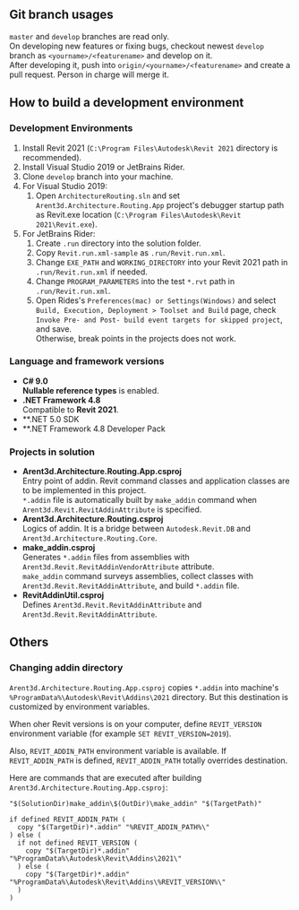 ## Git branch usages

`master` and `develop` branches are read only.  
On developing new features or fixing bugs, checkout newest `develop` branch as `<yourname>/<featurename>` and develop on it.  
After developing it, push into `origin/<yourname>/<featurename>` and create a pull request. Person in charge will merge it.

## How to build a development environment

### Development Environments

1. Install Revit 2021 (`C:\Program Files\Autodesk\Revit 2021` directory is recommended).
1. Install Visual Studio 2019 or JetBrains Rider.
1. Clone `develop` branch into your machine.
1. For Visual Studio 2019:
	1. Open `ArchitectureRouting.sln` and set `Arent3d.Architecture.Routing.App` project's debugger startup path as Revit.exe location (`C:\Program Files\Autodesk\Revit 2021\Revit.exe`).
1. For JetBrains Rider:
	1. Create `.run` directory into the solution folder.
	1. Copy `Revit.run.xml-sample` as `.run/Revit.run.xml`.
	1. Change `EXE_PATH` and `WORKING_DIRECTORY` into your Revit 2021 path in `.run/Revit.run.xml` if needed.
	1. Change `PROGRAM_PARAMETERS` into the test `*.rvt` path in `.run/Revit.run.xml`.
	1. Open Rides's `Preferences(mac) or Settings(Windows)` and select `Build, Execution, Deployment > Toolset and Build` page, check `Invoke Pre- and Post- build event targets for skipped project`, and save.  
		Otherwise, break points in the projects does not work.

### Language and framework versions

- **C# 9.0**  
	**Nullable reference types** is enabled.
- **.NET Framework 4.8**  
	Compatible to **Revit 2021**.
- **.NET 5.0 SDK
- **.NET Framework 4.8 Developer Pack

### Projects in solution

- **Arent3d.Architecture.Routing.App.csproj**  
	Entry point of addin. Revit command classes and application classes are to be implemented in this project.  
	`*.addin` file is automatically built by `make_addin` command when `Arent3d.Revit.RevitAddinAttribute` is specified.  
- **Arent3d.Architecture.Routing.csproj**  
	Logics of addin. It is a bridge between `Autodesk.Revit.DB` and `Arent3d.Architecture.Routing.Core`.
- **make_addin.csproj**  
	Generates `*.addin` files from assemblies with `Arent3d.Revit.RevitAddinVendorAttribute` attribute.  
	`make_addin` command surveys assemblies, collect classes with `Arent3d.Revit.RevitAddinAttribute`, and build `*.addin` file.
- **RevitAddinUtil.csproj**  
	Defines `Arent3d.Revit.RevitAddinAttribute` and `Arent3d.Revit.RevitAddinAttribute`.

## Others

### Changing addin directory

`Arent3d.Architecture.Routing.App.csproj` copies `*.addin` into machine's `%ProgramData%\Autodesk\Revit\Addins\2021` directory. But this destination is customized by environment variables.

When oher Revit versions is on your computer, define `REVIT_VERSION` environment variable (for example `SET REVIT_VERSION=2019`).  

Also, `REVIT_ADDIN_PATH` environment variable is available. If `REVIT_ADDIN_PATH` is defined, `REVIT_ADDIN_PATH` totally overrides destination.

Here are commands that are executed after building `Arent3d.Architecture.Routing.App.csproj`:

```
"$(SolutionDir)make_addin\$(OutDir)\make_addin" "$(TargetPath)"

if defined REVIT_ADDIN_PATH (
  copy "$(TargetDir)*.addin" "%REVIT_ADDIN_PATH%\"
) else (
  if not defined REVIT_VERSION (
    copy "$(TargetDir)*.addin" "%ProgramData%\Autodesk\Revit\Addins\2021\"
  ) else (
    copy "$(TargetDir)*.addin" "%ProgramData%\Autodesk\Revit\Addins\%REVIT_VERSION%\"
  )
)
```
